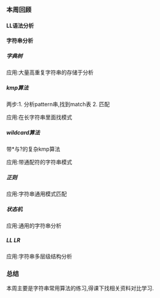 ### 本周回顾

#### LL语法分析

#### 字符串分析

##### 字典树

应用:大量高重复字符串的存储于分析

##### kmp算法

两步:1. 分析pattern串,找到match表 2. 匹配

应用:在长字符串里面找模式

##### wildcard算法

带*与?的复杂kmp算法

应用:带通配符的字符串模式

##### 正则

应用:字符串通用模式匹配

##### 状态机

应用:通用的字符串分析

##### LL LR

应用:字符串多层级结构分析

### 总结

本周主要是字符串常用算法的练习,得课下找相关资料对比学习.